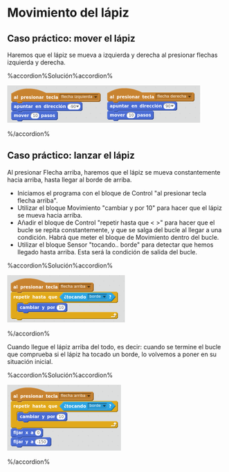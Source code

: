 
# Movimiento del lápiz

## Caso práctico: mover el lápiz

Haremos que el lápiz se mueva a izquierda y derecha al presionar flechas izquierda y derecha.

%accordion%Solución%accordion%

![](img/Seleccion_058.1.png)

%/accordion%

## Caso práctico: lanzar el lápiz

Al presionar Flecha arriba, haremos que el lápiz se mueva constantemente hacia arriba, hasta llegar al borde de arriba.

- Iniciamos el programa con el bloque de Control "al presionar tecla flecha arriba".
- Utilizar el bloque Movimiento "cambiar y por 10" para hacer que el lápiz se mueva hacia arriba.
- Añadir el bloque de Control "repetir hasta que &lt; &gt;" para hacer que el bucle se repita constantemente, y que se salga del bucle al llegar a una condición. Habrá que meter el bloque de Movimiento dentro del bucle.
- Utilizar el bloque Sensor "tocando.. borde" para detectar que hemos llegado hasta arriba. Esta será la condición de salida del bucle.



%accordion%Solución%accordion%

![](img/Seleccion_054.png)

%/accordion%

Cuando llegue el lápiz arriba del todo, es decir: cuando se termine el bucle que comprueba si el lápiz ha tocado un borde, lo volvemos a poner en su situación inicial.



%accordion%Solución%accordion%

![](img/Seleccion_057.png)

%/accordion%